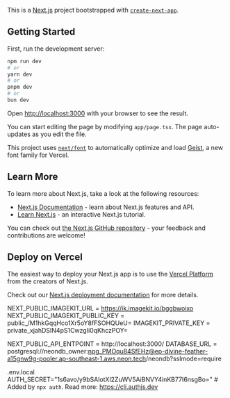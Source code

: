 This is a [Next.js](https://nextjs.org) project bootstrapped with [`create-next-app`](https://nextjs.org/docs/app/api-reference/cli/create-next-app).

## Getting Started

First, run the development server:

```bash
npm run dev
# or
yarn dev
# or
pnpm dev
# or
bun dev
```

Open [http://localhost:3000](http://localhost:3000) with your browser to see the result.

You can start editing the page by modifying `app/page.tsx`. The page auto-updates as you edit the file.

This project uses [`next/font`](https://nextjs.org/docs/app/building-your-application/optimizing/fonts) to automatically optimize and load [Geist](https://vercel.com/font), a new font family for Vercel.

## Learn More

To learn more about Next.js, take a look at the following resources:

- [Next.js Documentation](https://nextjs.org/docs) - learn about Next.js features and API.
- [Learn Next.js](https://nextjs.org/learn) - an interactive Next.js tutorial.

You can check out [the Next.js GitHub repository](https://github.com/vercel/next.js) - your feedback and contributions are welcome!

## Deploy on Vercel

The easiest way to deploy your Next.js app is to use the [Vercel Platform](https://vercel.com/new?utm_medium=default-template&filter=next.js&utm_source=create-next-app&utm_campaign=create-next-app-readme) from the creators of Next.js.

Check out our [Next.js deployment documentation](https://nextjs.org/docs/app/building-your-application/deploying) for more details.


NEXT_PUBLIC_IMAGEKIT_URL = https://ik.imagekit.io/bggbwoixo
NEXT_PUBLIC_IMAGEKIT_PUBLIC_KEY = public_/M1hkGqqHco1Xr5oY8fFSOHQUeU=
IMAGEKIT_PRIVATE_KEY = private_xjahDSIN4pS1CwzgIi0qKhczPOY=

NEXT_PUBLIC_API_ENTPOINT = http://localhost:3000/
DATABASE_URL = postgresql://neondb_owner:npg_PMOqu84SfEHz@ep-divine-feather-a15gnw9g-pooler.ap-southeast-1.aws.neon.tech/neondb?sslmode=require

.env.local
AUTH_SECRET="1s6avo/y9bSAlotXl2ZuWV5AiBNVY4inKB77I6nsgBo=" # Added by `npx auth`. Read more: https://cli.authjs.dev
